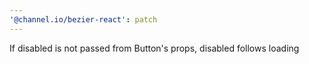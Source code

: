 ```yaml
---
'@channel.io/bezier-react': patch
---
```


If disabled is not passed from Button's props, disabled follows loading
